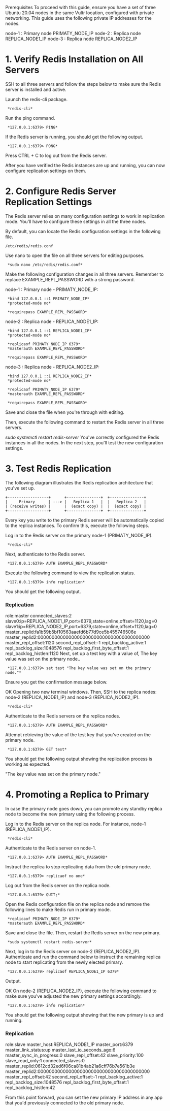 Prerequisites
To proceed with this guide, ensure you have a set of three Ubuntu 20.04 nodes in the same Vultr location, configured with private networking. This guide uses the following private IP addresses for the nodes.

node-1 : Primary node PRIMATY_NODE_IP
node-2 : Replica node REPLICA_NODE1_IP
node-3 : Replica node REPLICA_NODE2_IP


# 1. Verify Redis Installation on All Servers
SSH to all three servers and follow the steps below to make sure the Redis server is installed and active.

Launch the redis-cli package.

     *redis-cli*
Run the ping command.

     *127.0.0.1:6379> PING*
If the Redis server is running, you should get the following output.

     *127.0.0.1:6379> PONG*
Press CTRL + C to log out from the Redis server.

After you have verified the Redis instances are up and running, you can now configure replication settings on them.


# 2. Configure Redis Server Replication Settings
The Redis server relies on many configuration settings to work in replication mode. You'll have to configure these settings in all the three nodes.

By default, you can locate the Redis configuration settings in the following file.

    /etc/redis/redis.conf
Use nano to open the file on all three servers for editing purposes.

     *sudo nano /etc/redis/redis.conf*
Make the following configuration changes in all three servers. Remember to replace EXAMPLE_REPL_PASSWORD with a strong password.

node-1 : Primary node - PRIMATY_NODE_IP:

     *bind 127.0.0.1 ::1 PRIMATY_NODE_IP*
     *protected-mode no*

     *requirepass EXAMPLE_REPL_PASSWORD*

node-2 : Replica node - REPLICA_NODE1_IP:

     *bind 127.0.0.1 ::1 REPLICA_NODE1_IP*
     *protected-mode no*

     *replicaof PRIMATY_NODE_IP 6379*
     *masterauth EXAMPLE_REPL_PASSWORD*

     *requirepass EXAMPLE_REPL_PASSWORD*

node-3 : Replica node - REPLICA_NODE2_IP:

     *bind 127.0.0.1 ::1 REPLICA_NODE2_IP*
     *protected-mode no*

     *replicaof PRIMATY_NODE_IP 6379*
     *masterauth EXAMPLE_REPL_PASSWORD*

     *requirepass EXAMPLE_REPL_PASSWORD*
Save and close the file when you're through with editing.

Then, execute the following command to restart the Redis server in all three servers.

 *sudo systemctl restart redis-server*
You've correctly configured the Redis instances in all the nodes. In the next step, you'll test the new configuration settings.


# 3. Test Redis Replication
The following diagram illustrates the Redis replication architecture that you've set up.

    +------------------+      +---------------+  +---------------+
    |     Primary      | ---> |   Replica 1   |  |   Replica 2   |
    | (receive writes) |      |  (exact copy) |  |  (exact copy) |
    +------------------+      +---------------+  +---------------+
Every key you write to the primary Redis server will be automatically copied to the replica instances. To confirm this, execute the following steps.

Log in to the Redis server on the primary node-1 (PRIMATY_NODE_IP).

     *redis-cli*
Next, authenticate to the Redis server.

     *127.0.0.1:6379> AUTH EXAMPLE_REPL_PASSWORD*
Execute the following command to view the replication status.

     *127.0.0.1:6379> info replication*
You should get the following output.

 ### Replication
 role:master
 connected_slaves:2
 slave0:ip=REPLICA_NODE1_IP,port=6379,state=online,offset=1120,lag=0
 slave1:ip=REPLICA_NODE2_IP,port=6379,state=online,offset=1120,lag=0
 master_replid:fa1b59b5bf10563aaefd6b77d9ce5b455746506e
 master_replid2:0000000000000000000000000000000000000000
 master_repl_offset:1120
 second_repl_offset:-1
 repl_backlog_active:1
 repl_backlog_size:1048576
 repl_backlog_first_byte_offset:1
 repl_backlog_histlen:1120
Next, set up a test key with a value of, The key value was set on the primary node..

     *127.0.0.1:6379> set test "The key value was set on the primary node."*
Ensure you get the confirmation message below.

 OK
Opening two new terminal windows. Then, SSH to the replica nodes: node-2 (REPLICA_NODE1_IP) and node-3 (REPLICA_NODE2_IP).

     *redis-cli*
Authenticate to the Redis servers on the replica nodes.

     *127.0.0.1:6379> AUTH EXAMPLE_REPL_PASSWORD*
Attempt retrieving the value of the test key that you've created on the primary node.

     *127.0.0.1:6379> GET test*
You should get the following output showing the replication process is working as expected.

 "The key value was set on the primary node."


# 4. Promoting a Replica to Primary
In case the primary node goes down, you can promote any standby replica node to become the new primary using the following process.

Log in to the Redis server on the replica node. For instance, node-1 (REPLICA_NODE1_IP).

     *redis-cli*
Authenticate to the Redis server on node-1.

     *127.0.0.1:6379> AUTH EXAMPLE_REPL_PASSWORD*
Instruct the replica to stop replicating data from the old primary node.

     *127.0.0.1:6379> replicaof no one*
Log out from the Redis server on the replica node.

     *127.0.0.1:6379> QUIT;*
Open the Redis configuration file on the replica node and remove the following lines to make Redis run in primary mode.

     *replicaof PRIMATY_NODE_IP 6379*
     *masterauth EXAMPLE_REPL_PASSWORD*
Save and close the file. Then, restart the Redis server on the new primary.

     *sudo systemctl restart redis-server*
Next, log in to the Redis server on node-2 (REPLICA_NODE2_IP). Authenticate and run the command below to instruct the remaining replica node to start replicating from the newly elected primary.

     *127.0.0.1:6379> replicaof REPLICA_NODE1_IP 6379*
Output.

 OK
On node-2 (REPLICA_NODE2_IP), execute the following command to make sure you've adjusted the new primary settings accordingly.

     *127.0.0.1:6379> info replication*
You should get the following output showing that the new primary is up and running.

 ### Replication
 role:slave
 master_host:REPLICA_NODE1_IP
 master_port:6379
 master_link_status:up
 master_last_io_seconds_ago:6
 master_sync_in_progress:0
 slave_repl_offset:42
 slave_priority:100
 slave_read_only:1
 connected_slaves:0
 master_replid:0612cd32ed6f06ca81b4ab21a6cff76b7e561b3e
 master_replid2:0000000000000000000000000000000000000000
 master_repl_offset:42
 second_repl_offset:-1
 repl_backlog_active:1
 repl_backlog_size:1048576
 repl_backlog_first_byte_offset:1
 repl_backlog_histlen:42

From this point forward, you can set the new primary IP address in any app that you'd previously connected to the old primary node.

